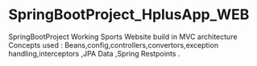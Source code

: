# SpringBootProject_HplusApp_WEB
SpringBootProject
Working Sports Website build in MVC architecture 
Concepts used : Beans,config,controllers,convertors,exception handling,interceptors ,JPA Data ,Spring Restpoints .

